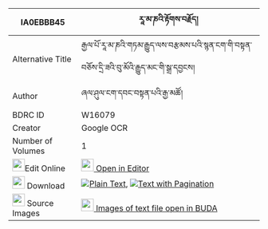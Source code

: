|IA0EBBB45|རཱ་མ་ཎའི་རྟོགས་བརྗོད། 
| --- | --- 
|Alternative Title |རྒྱལ་པོ་རཱ་མ་ཎའི་གཏམ་རྒྱུད་ལས་བརྩམས་པའི་སྙན་ངག་གི་བསྟན་བཅོས་དྲི་ཟའི་བུ་མོའི་རྒྱུད་མང་གི་སྒྲ་དབྱངས།
|Author| ཞལ་ཤུལ་ངག་དབང་བསྟན་པའི་རྒྱ་མཚོ།
|BDRC ID | W16079
|Creator | Google OCR
|Number of Volumes| 1
|<img width="25" src="https://img.icons8.com/color/25/000000/edit-property.png">Edit Online| [<img width="25" src="https://avatars.githubusercontent.com/u/45091458?s=200&v=4"> Open in Editor](http://editor.openpecha.org/IA0EBBB45)
|<img width="25" src="https://img.icons8.com/fluent/48/000000/download-2.png"/>  Download | [![](https://img.icons8.com/color/20/000000/txt.png)Plain Text](https://github.com/Openpecha/IA0EBBB45/releases/download/v2/ra_ma_ne_tokjo_plain_IA0EBBB45.zip), [![](https://img.icons8.com/color/20/000000/txt.png)Text with Pagination](https://github.com/Openpecha/IA0EBBB45/releases/download/v2/ra_ma_ne_tokjo_pages_IA0EBBB45.zip)
|<img width="25" src="https://img.icons8.com/plasticine/100/000000/pictures-folder.png"/>  Source Images | [<img width="25" src="https://library.bdrc.io/icons/BUDA-small.svg"> Images of text file open in BUDA](https://library.bdrc.io/show/bdr:W16079)